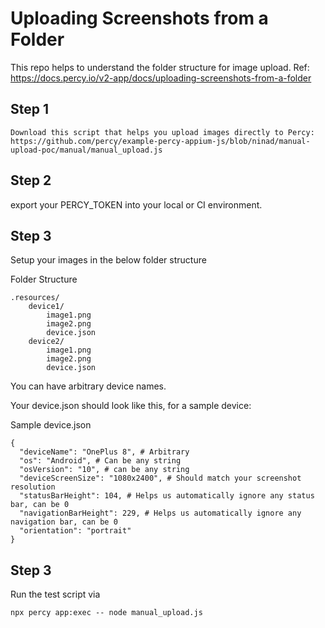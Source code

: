 # Uploading Screenshots from a Folder

This repo helps to understand the folder structure for image upload. 
Ref: https://docs.percy.io/v2-app/docs/uploading-screenshots-from-a-folder


## Step 1

```
Download this script that helps you upload images directly to Percy:
https://github.com/percy/example-percy-appium-js/blob/ninad/manual-upload-poc/manual/manual_upload.js
```

## Step 2
export your PERCY_TOKEN into your local or CI environment.

## Step 3
Setup your images in the below folder structure

Folder Structure

```
.resources/
    device1/
        image1.png
        image2.png
        device.json
    device2/
        image1.png
        image2.png
        device.json
```
You can have arbitrary device names.

Your device.json should look like this, for a sample device:

Sample device.json
```
{
  "deviceName": "OnePlus 8", # Arbitrary
  "os": "Android", # Can be any string
  "osVersion": "10", # can be any string
  "deviceScreenSize": "1080x2400", # Should match your screenshot resolution
  "statusBarHeight": 104, # Helps us automatically ignore any status bar, can be 0
  "navigationBarHeight": 229, # Helps us automatically ignore any navigation bar, can be 0
  "orientation": "portrait"
}
```
## Step 3
Run the test script via 
```
npx percy app:exec -- node manual_upload.js
```

